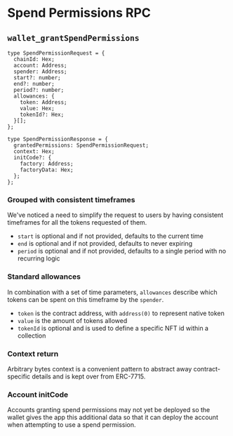 # Spend Permissions RPC

## `wallet_grantSpendPermissions`

```tsx
type SpendPermissionRequest = {
  chainId: Hex;
  account: Address;
  spender: Address;
  start?: number;
  end?: number;
  period?: number;
  allowances: {
    token: Address;
    value: Hex;
    tokenId?: Hex;
  }[];
};

type SpendPermissionResponse = {
  grantedPermissions: SpendPermissionRequest;
  context: Hex;
  initCode?: {
    factory: Address;
    factoryData: Hex;
  };
};
```

### Grouped with consistent timeframes

We've noticed a need to simplify the request to users by having consistent timeframes for all the tokens requested of them.

- `start` is optional and if not provided, defaults to the current time
- `end` is optional and if not provided, defaults to never expiring
- `period` is optional and if not provided, defaults to a single period with no recurring logic

### Standard allowances

In combination with a set of time parameters, `allowances` describe which tokens can be spent on this timeframe by the `spender`.

- `token` is the contract address, with `address(0)` to represent native token
- `value` is the amount of tokens allowed
- `tokenId` is optional and is used to define a specific NFT id within a collection

### Context return

Arbitrary bytes context is a convenient pattern to abstract away contract-specific details and is kept over from ERC-7715.

### Account initCode

Accounts granting spend permissions may not yet be deployed so the wallet gives the app this additional data so that it can deploy the account when attempting to use a spend permission.
